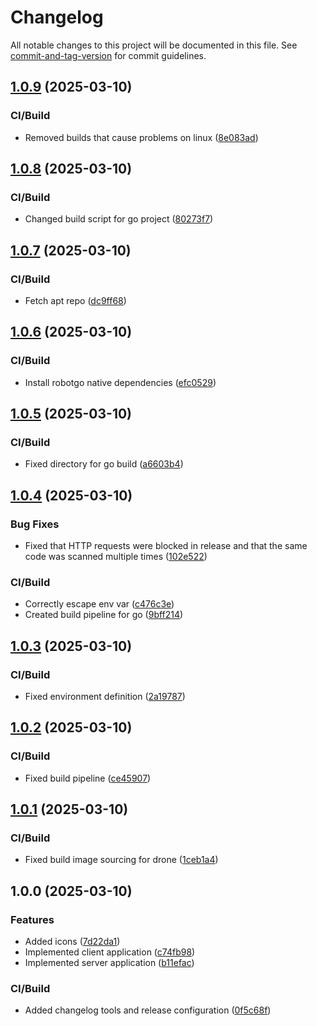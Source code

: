 # Changelog

All notable changes to this project will be documented in this file. See [commit-and-tag-version](https://github.com/absolute-version/commit-and-tag-version) for commit guidelines.

## [1.0.9](https://github.com/gergof/barcode-to-pc/compare/v1.0.8...v1.0.9) (2025-03-10)


### CI/Build

* Removed builds that cause problems on linux ([8e083ad](https://github.com/gergof/barcode-to-pc/commit/8e083ad22c52971687070b4858a706b225b00eac))

## [1.0.8](https://github.com/gergof/barcode-to-pc/compare/v1.0.7...v1.0.8) (2025-03-10)


### CI/Build

* Changed build script for go project ([80273f7](https://github.com/gergof/barcode-to-pc/commit/80273f773bdc6a1b8df70e694cf994b5d8033ec1))

## [1.0.7](https://github.com/gergof/barcode-to-pc/compare/v1.0.6...v1.0.7) (2025-03-10)


### CI/Build

* Fetch apt repo ([dc9ff68](https://github.com/gergof/barcode-to-pc/commit/dc9ff68126005a366bc69718d445c586b1e93fab))

## [1.0.6](https://github.com/gergof/barcode-to-pc/compare/v1.0.5...v1.0.6) (2025-03-10)


### CI/Build

* Install robotgo native dependencies ([efc0529](https://github.com/gergof/barcode-to-pc/commit/efc052915381b89fdafa2a9278320359c3c5c232))

## [1.0.5](https://github.com/gergof/barcode-to-pc/compare/v1.0.4...v1.0.5) (2025-03-10)


### CI/Build

* Fixed directory for go build ([a6603b4](https://github.com/gergof/barcode-to-pc/commit/a6603b46144073b05a0463d1cd41cc8099da2c00))

## [1.0.4](https://github.com/gergof/barcode-to-pc/compare/v1.0.3...v1.0.4) (2025-03-10)


### Bug Fixes

* Fixed that HTTP requests were blocked in release and that the same code was scanned multiple times ([102e522](https://github.com/gergof/barcode-to-pc/commit/102e5224636f2ef6867fe7a6fdf7bb2ae4a7b88d))


### CI/Build

* Correctly escape env var ([c476c3e](https://github.com/gergof/barcode-to-pc/commit/c476c3e3710aa4f4c9e584515b748b40bf08c535))
* Created build pipeline for go ([9bff214](https://github.com/gergof/barcode-to-pc/commit/9bff214380a56b2a1c9de49130d905cb8842c5d7))

## [1.0.3](https://github.com/gergof/barcode-to-pc/compare/v1.0.2...v1.0.3) (2025-03-10)


### CI/Build

* Fixed environment definition ([2a19787](https://github.com/gergof/barcode-to-pc/commit/2a19787104195a0766f71c2ac41bcd8c1d06bb12))

## [1.0.2](https://github.com/gergof/barcode-to-pc/compare/v1.0.1...v1.0.2) (2025-03-10)


### CI/Build

* Fixed build pipeline ([ce45907](https://github.com/gergof/barcode-to-pc/commit/ce459072f50ddb7f354c28c588bc396a44a43600))

## [1.0.1](https://github.com/gergof/barcode-to-pc/compare/v1.0.0...v1.0.1) (2025-03-10)


### CI/Build

* Fixed build image sourcing for drone ([1ceb1a4](https://github.com/gergof/barcode-to-pc/commit/1ceb1a4e397eeabf12535642828880f166b47d35))

## 1.0.0 (2025-03-10)


### Features

* Added icons ([7d22da1](https://github.com/gergof/barcode-to-pc/commit/7d22da150ba56aca1b65024b6cbe3d8aeed60965))
* Implemented client application ([c74fb98](https://github.com/gergof/barcode-to-pc/commit/c74fb98f04ed1875e83239f4f2151565f30acb5f))
* Implemented server application ([b11efac](https://github.com/gergof/barcode-to-pc/commit/b11efac8c882242cc15d2588d6d587b1cecade86))


### CI/Build

* Added changelog tools and release configuration ([0f5c68f](https://github.com/gergof/barcode-to-pc/commit/0f5c68fe55a690f5a21278356c0e2e9b3cf38c65))

